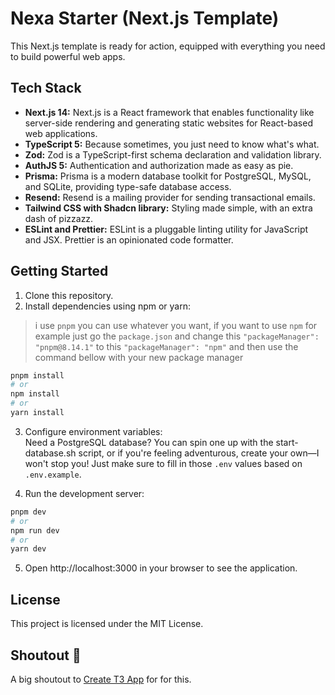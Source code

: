 # Nexa Starter (Next.js Template)

This Next.js template is ready for action, equipped with everything you need to build powerful web apps.

## Tech Stack

- **Next.js 14:** Next.js is a React framework that enables functionality like server-side rendering and generating static websites for React-based web applications.
- **TypeScript 5:**  Because sometimes, you just need to know what's what.
- **Zod:** Zod is a TypeScript-first schema declaration and validation library.
- **AuthJS 5:** Authentication and authorization made as easy as pie.
- **Prisma:** Prisma is a modern database toolkit for PostgreSQL, MySQL, and SQLite, providing type-safe database access.
- **Resend:** Resend is a mailing provider for sending transactional emails.
- **Tailwind CSS with Shadcn library:** Styling made simple, with an extra dash of pizzazz.
- **ESLint and Prettier:** ESLint is a pluggable linting utility for JavaScript and JSX. Prettier is an opinionated code formatter.

## Getting Started

1. Clone this repository.
2. Install dependencies using npm or yarn:
> i use `pnpm` you can use whatever you want, if you want to use `npm` for example
> just go the `package.json` and change this `"packageManager": "pnpm@8.14.1"` 
> to this `"packageManager": "npm"` and then use the command bellow with your new package manager

```bash
pnpm install
# or
npm install
# or
yarn install
 ```
3. Configure environment variables:\
Need a PostgreSQL database? You can spin one up with the start-database.sh script, or if you're feeling adventurous, create your own—I won't stop you! Just make sure to fill in those `.env` values based on `.env.example`.


4. Run the development server:
``` bash
pnpm dev
# or
npm run dev
# or
yarn dev
```
5. Open http://localhost:3000 in your browser to see the application.

## License

This project is licensed under the MIT License.

## Shoutout 📢

A big shoutout to [Create T3 App](https://create.t3.gg) for for this.